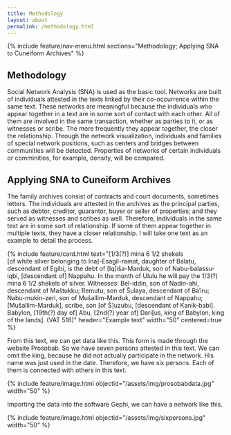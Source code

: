 ```yaml
---
title: Methodology
layout: about
permalink: /methodology.html
---
```

{% include feature/nav-menu.html sections="Methodology; Applying SNA to Cuneiform Archives" %}

## Methodology

Social Network Analysis (SNA) is used as the basic tool. Networks are built of individuals attested in the texts linked by their co-occurrence within the same text. These networks are meaningful because the individuals who appear together in a text are in some sort of contact with each other. All of them are involved in the same transaction, whether as parties to it, or as witnesses or scribe. The more frequently they appear together, the closer the relationship. Through the network visualization, individuals and families of special network positions, such as centers and bridges between communities will be detected. Properties of networks of certain individuals or comminities, for example, density, will be compared. 

## Applying SNA to Cuneiform Archives

The family archives consist of contracts and court documents, sometimes letters. The individuals are attested in the archives as the principal parties, such as debtor, creditor, guarantor, buyer or seller of properties; and they served as witnesses and scribes as well. Therefore, individuals in the same text are in some sort of relationship. If some of them appear together in multiple texts, they have a closer relationship. I will take one text as an example to detail the process.

{% include feature/card.html text="[1/3(?)] mina 6 1/2 shekels [of white silver belonging to Ina]-Esagil-ramat, daughter of Balaṭu, descendant of Egibi, is the debt of [Iq]iša-Marduk, son of Nabu-balassu-iqbi, [descendant of] Nappahu. In the month of Ululu he will pay the 1/3(?) mina 6 1/2 shekels of silver. Witnesses: Bel-iddin, son of Nadin-ahi, descendant of Maštukku; Remutu, son of Šulaya, descendant of Baʾiru; Nabu-mukin-zeri, son of Mušallim-Marduk, descendant of Nappahu; [Mušallim-Marduk], scribe, son [of Š]uzubu, [descendant of Kanik-babi]. Babylon, [19th(?) day of] Abu, [2nd(?) year of] Dari[us, king of Babylon, king of the lands]. (VAT 518)" header="Example text" width="50" centered=true %}

From this text, we can get data like this. This form is made through the website Prosobab. So we have seven persons attested in this text. We can omit the king, because he did not actually participate in the network. His name was just used in the date. Therefore, we have six persons. Each of them is connected with others in this text.

{% include feature/image.html objectid="/assets/img/prosobabdata.jpg" width="50" %}

Importing the data into the software Gephi, we can have a network like this.

{% include feature/image.html objectid="/assets/img/sixpersons.jpg" width="50" %}